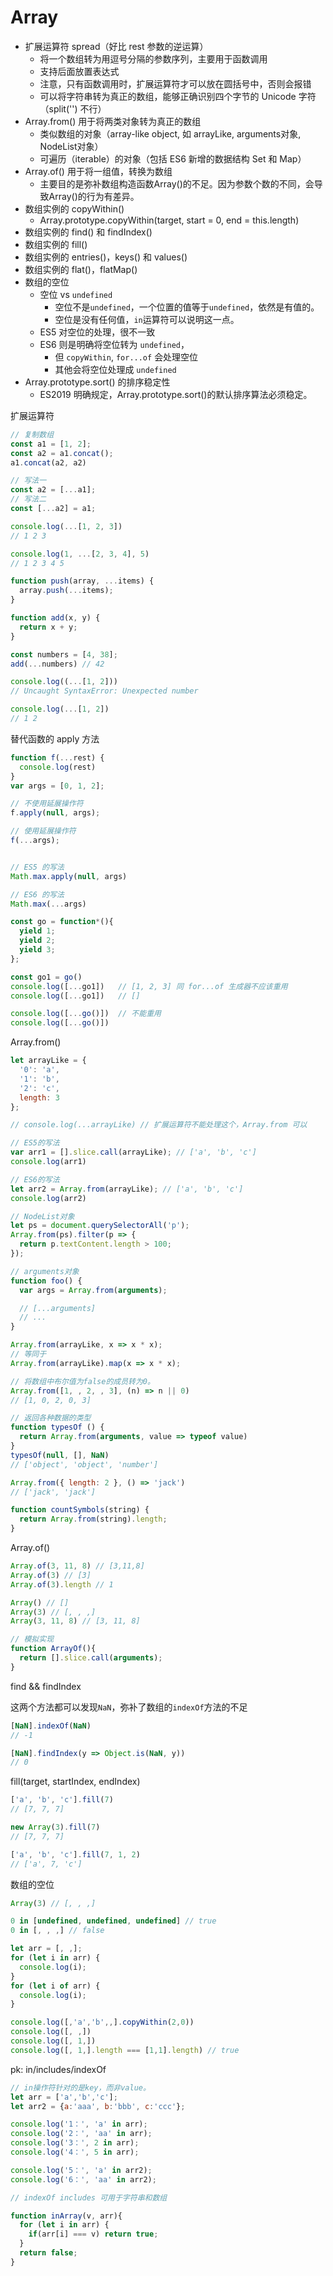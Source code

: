 # Array

- 扩展运算符 spread（好比 rest 参数的逆运算）
  - 将一个数组转为用逗号分隔的参数序列，主要用于函数调用
  - 支持后面放置表达式
  - 注意，只有函数调用时，扩展运算符才可以放在圆括号中，否则会报错
  - 可以将字符串转为真正的数组，能够正确识别四个字节的 Unicode 字符（split('') 不行）
- Array.from() 用于将两类对象转为真正的数组
  - 类似数组的对象（array-like object, 如 arrayLike, arguments对象, NodeList对象）
  - 可遍历（iterable）的对象（包括 ES6 新增的数据结构 Set 和 Map）
- Array.of() 用于将一组值，转换为数组
  - 主要目的是弥补数组构造函数Array()的不足。因为参数个数的不同，会导致Array()的行为有差异。
- 数组实例的 copyWithin()
  - Array.prototype.copyWithin(target, start = 0, end = this.length)
- 数组实例的 find() 和 findIndex()
- 数组实例的 fill()
- 数组实例的 entries()，keys() 和 values()
- 数组实例的 flat()，flatMap()
- 数组的空位
  - 空位 vs `undefined`
    - 空位不是`undefined`，一个位置的值等于`undefined`，依然是有值的。
    - 空位是没有任何值，`in`运算符可以说明这一点。
  - ES5 对空位的处理，很不一致
  - ES6 则是明确将空位转为 `undefined`，
    - 但 `copyWithin`, `for...of` 会处理空位
    - 其他会将空位处理成 `undefined`
- Array.prototype.sort() 的排序稳定性
  - ES2019 明确规定，Array.prototype.sort()的默认排序算法必须稳定。

扩展运算符

```js
// 复制数组
const a1 = [1, 2];
const a2 = a1.concat();
a1.concat(a2, a2)

// 写法一
const a2 = [...a1];
// 写法二
const [...a2] = a1;

console.log(...[1, 2, 3])
// 1 2 3

console.log(1, ...[2, 3, 4], 5)
// 1 2 3 4 5

function push(array, ...items) {
  array.push(...items);
}

function add(x, y) {
  return x + y;
}

const numbers = [4, 38];
add(...numbers) // 42

console.log((...[1, 2]))
// Uncaught SyntaxError: Unexpected number

console.log(...[1, 2])
// 1 2
```

替代函数的 apply 方法

```js
function f(...rest) {
  console.log(rest)
}
var args = [0, 1, 2];

// 不使用延展操作符
f.apply(null, args);

// 使用延展操作符
f(...args);


// ES5 的写法
Math.max.apply(null, args)

// ES6 的写法
Math.max(...args)

const go = function*(){
  yield 1;
  yield 2;
  yield 3;
};

const go1 = go()
console.log([...go1])   // [1, 2, 3] 同 for...of 生成器不应该重用
console.log([...go1])   // []

console.log([...go()])  // 不能重用
console.log([...go()])
```

Array.from()

```js
let arrayLike = {
  '0': 'a',
  '1': 'b',
  '2': 'c',
  length: 3
};

// console.log(...arrayLike) // 扩展运算符不能处理这个，Array.from 可以

// ES5的写法
var arr1 = [].slice.call(arrayLike); // ['a', 'b', 'c']
console.log(arr1)

// ES6的写法
let arr2 = Array.from(arrayLike); // ['a', 'b', 'c']
console.log(arr2)

// NodeList对象
let ps = document.querySelectorAll('p');
Array.from(ps).filter(p => {
  return p.textContent.length > 100;
});

// arguments对象
function foo() {
  var args = Array.from(arguments);

  // [...arguments]
  // ...
}

Array.from(arrayLike, x => x * x);
// 等同于
Array.from(arrayLike).map(x => x * x);

// 将数组中布尔值为false的成员转为0。
Array.from([1, , 2, , 3], (n) => n || 0)
// [1, 0, 2, 0, 3]

// 返回各种数据的类型
function typesOf () {
  return Array.from(arguments, value => typeof value)
}
typesOf(null, [], NaN)
// ['object', 'object', 'number']

Array.from({ length: 2 }, () => 'jack')
// ['jack', 'jack']

function countSymbols(string) {
  return Array.from(string).length;
}
```

Array.of()

```js
Array.of(3, 11, 8) // [3,11,8]
Array.of(3) // [3]
Array.of(3).length // 1

Array() // []
Array(3) // [, , ,]
Array(3, 11, 8) // [3, 11, 8]

// 模拟实现
function ArrayOf(){
  return [].slice.call(arguments);
}
```

find && findIndex

这两个方法都可以发现`NaN`，弥补了数组的`indexOf`方法的不足

```js
[NaN].indexOf(NaN)
// -1

[NaN].findIndex(y => Object.is(NaN, y))
// 0
```

fill(target, startIndex, endIndex)

```js
['a', 'b', 'c'].fill(7)
// [7, 7, 7]

new Array(3).fill(7)
// [7, 7, 7]

['a', 'b', 'c'].fill(7, 1, 2)
// ['a', 7, 'c']
```

数组的空位

```js
Array(3) // [, , ,]

0 in [undefined, undefined, undefined] // true
0 in [, , ,] // false

let arr = [, ,];
for (let i in arr) {
  console.log(i);
}
for (let i of arr) {
  console.log(i);
}

console.log([,'a','b',,].copyWithin(2,0))
console.log([, ,])
console.log([, 1,])
console.log([, 1,].length === [1,1].length) // true
```

pk: in/includes/indexOf

```js
// in操作符针对的是key，而非value。
let arr = ['a','b','c'];
let arr2 = {a:'aaa', b:'bbb', c:'ccc'};

console.log('1：', 'a' in arr);
console.log('2：', 'aa' in arr);
console.log('3：', 2 in arr);
console.log('4：', 5 in arr);

console.log('5：', 'a' in arr2);
console.log('6：', 'aa' in arr2);

// indexOf includes 可用于字符串和数组

function inArray(v, arr){
  for (let i in arr) {
    if(arr[i] === v) return true;
  }
  return false;
}
```
